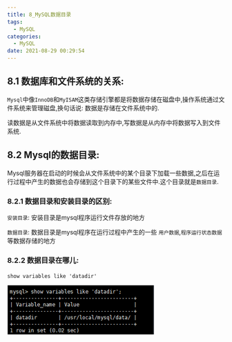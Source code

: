 ```yaml
---
title: 8_MySQL数据目录
tags:
  - MySQL
categories:
  - MySQL
date: 2021-08-29 00:29:54
---
```


## 8.1 数据库和文件系统的关系:

`Mysql`中像`InnoDB`和`MyISAM`这类存储引擎都是将数据存储在磁盘中,操作系统通过文件系统来管理磁盘,换句话说: 数据是存储在文件系统中的.

读数据是从文件系统中将数据读取到内存中,写数据是从内存中将数据写入到文件系统.

## 8.2 Mysql的数据目录:

Mysql服务器在启动的时候会从文件系统中的某个目录下加载一些数据,之后在运行过程中产生的数据也会存储到这个目录下的某些文件中.这个目录就是`数据目录`.

### 8.2.1 数据目录和安装目录的区别:

`安装目录`: 安装目录是mysql程序运行文件存放的地方

`数据目录`: 数据目录是mysql程序在运行过程中产生的一些 `用户数据`,`程序运行状态数据`等数据存储的地方

### 8.2.2 数据目录在哪儿:

`show variables like 'datadir'`

![查看Mysql数据目录](8_MySQL数据目录/image-20210829003423480.png)

